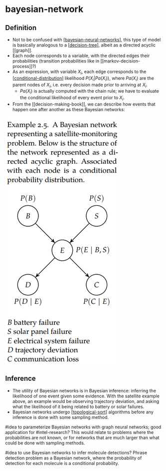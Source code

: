 # bayesian-network

## Definition

- Not to be confused with [[bayesian-neural-networks]], this type of model is basically analogous to a [[decision-tree]], albeit as a directed acyclic [[graph]].
- Each node corresponds to a variable, with the directed edges their probabilities (transition probabilities like in [[markov-decision-process]]?)
- As an expression, with variable $X_i$, each edge corresponds to the [[conditional-distribution]] likelihood $P(X_i \vert Pa(X_i))$, where $Pa(X_i)$ are the parent nodes of $X_i$, i.e. every decision made prior to arriving at $X_i$.
  - $Pa(X_i)$ is actually computed with the chain rule; we have to evaluate the conditional likelihood of every event prior to $X_i$.
- From the [[decision-making-book]], we can describe how events that happen one after another as these Bayesian networks:

![](attachments/2021-08-25-08-15-57.png)

## Inference

- The utility of Bayesian networks is in Bayesian inference: inferring the likelihood of one event given some evidence. With the satellite example above, an example would be observing trajectory deviation, and asking what the likelihood of it being related to battery or solar failures.
- Bayesian networks undergo [[topological-sort]] algorithms before any inference is done with some sampling method.

#idea to parameterize Bayesian networks with graph neural networks; good application for #intel-research? This would relate to problems where the probabilities are not known, or for networks that are much larger than what could be done with sampling methods.

#idea to use Bayesian networks to infer molecule detections? Phrase detection problem as a Bayesian network, where the probability of detection for each molecule is a conditional probability.

[//begin]: # "Autogenerated link references for markdown compatibility"
[bayesian-neural-networks]: bayesian-neural-networks "bayesian-neural-networks"
[decision-tree]: decision-tree "decision-tree"
[conditional-distribution]: conditional-distribution "conditional-distribution"
[topological-sort]: topological-sort "topological-sort"
[//end]: # "Autogenerated link references"